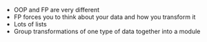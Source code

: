 - OOP and FP are very different
- FP forces you to think about your data and how you transform it
- Lots of lists
- Group transformations of one type of data together into a module